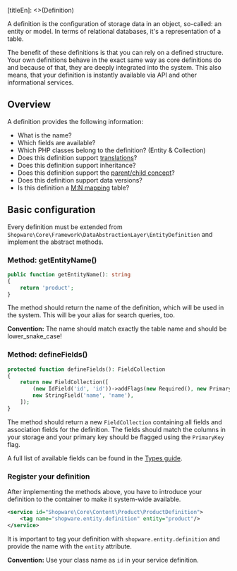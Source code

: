 [titleEn]: <>(Definition)

A definition is the configuration of storage data in an object, so-called: an entity or model. In terms of relational databases, it's a representation of a table.

The benefit of these definitions is that you can rely on a defined structure. Your own definitions behave in the exact same way as core definitions do and because of that, they are deeply integrated into the system. This also means, that your definition is instantly available via API and other informational services.

## Overview

A definition provides the following information:

- What is the name?
- Which fields are available?
- Which PHP classes belong to the definition? (Entity & Collection)
- Does this definition support [translations](./120-translations.md)?
- Does this definition support inheritance?
- Does this definition support the [parent/child concept](./110-data-inheritance.md)?
- Does this definition support data versions?
- Is this definition a [M:N mapping](./125-mapping.md) table?

## Basic configuration

Every definition must be extended from `Shopware\Core\Framework\DataAbstractionLayer\EntityDefinition` and implement the abstract methods.

### Method: getEntityName()

```php
public function getEntityName(): string
{
    return 'product';
}
```

The method should return the name of the definition, which will be used in the system. This will be your alias for search queries, too.

**Convention:** The name should match exactly the table name and should be lower_snake_case!

### Method: defineFields()

```php
protected function defineFields(): FieldCollection
{
    return new FieldCollection([
        (new IdField('id', 'id'))->addFlags(new Required(), new PrimaryKey()),
        new StringField('name', 'name'),
    ]);
}
```

The method should return a new `FieldCollection` containing all fields and association fields for the definition. The fields should match the columns in your storage and your primary key should be flagged using the `PrimaryKey` flag.

A full list of available fields can be found in the [Types guide](./080-types.md).

### Register your definition

After implementing the methods above, you have to introduce your definition to the container to make it system-wide available.

```xml
<service id="Shopware\Core\Content\Product\ProductDefinition">
    <tag name="shopware.entity.definition" entity="product"/>
</service>
```

It is important to tag your definition with `shopware.entity.definition` and provide the name with the `entity` attribute.

**Convention:** Use your class name as `id` in your service definition.
